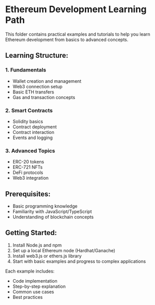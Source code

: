 # Ethereum Development Learning Path

This folder contains practical examples and tutorials to help you learn Ethereum development from basics to advanced concepts.

## Learning Structure:

### 1. Fundamentals
- Wallet creation and management
- Web3 connection setup
- Basic ETH transfers
- Gas and transaction concepts

### 2. Smart Contracts
- Solidity basics
- Contract deployment
- Contract interaction
- Events and logging

### 3. Advanced Topics
- ERC-20 tokens
- ERC-721 NFTs
- DeFi protocols
- Web3 integration

## Prerequisites:
- Basic programming knowledge
- Familiarity with JavaScript/TypeScript
- Understanding of blockchain concepts

## Getting Started:
1. Install Node.js and npm
2. Set up a local Ethereum node (Hardhat/Ganache)
3. Install web3.js or ethers.js library
4. Start with basic examples and progress to complex applications

Each example includes:
- Code implementation
- Step-by-step explanation
- Common use cases
- Best practices